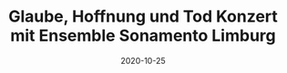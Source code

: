 ---
date: 2020-10-25
title: Glaube, Hoffnung und Tod Konzert mit Ensemble Sonamento Limburg
zip: 65553
address: Dietkirchen - Kirche St. Lubentius
time: "17:00"
show: false
---